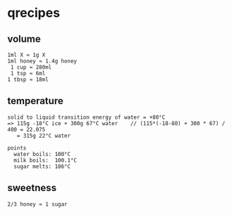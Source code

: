 # qrecipes

## volume
```
1ml X ≈ 1g X
1ml honey ≈ 1.4g honey
 1 cup ≈ 280ml
 1 tsp ≈ 6ml
1 tbsp ≈ 18ml
```

## temperature
```
solid to liquid transition energy of water = +80°C
=> 115g -18°C ice + 300g 67°C water    // (115*(-18-80) + 300 * 67) / 400 = 22.075
   = 315g 22°C water

points
  water boils: 100°C
  milk boils:  100.1°C
  sugar melts: 186°C
```

## sweetness
```
2/3 honey ≈ 1 sugar
```
